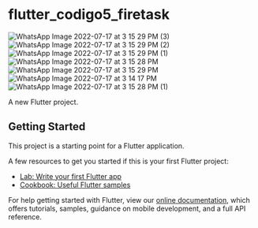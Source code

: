 # flutter_codigo5_firetask
![WhatsApp Image 2022-07-17 at 3 15 29 PM (3)](https://user-images.githubusercontent.com/65637566/179423395-ca563563-1c5e-42cf-a9fe-eac9a2edbba7.jpeg)
![WhatsApp Image 2022-07-17 at 3 15 29 PM (2)](https://user-images.githubusercontent.com/65637566/179423393-9bca24ee-754b-4cc5-9ebb-37927bd2417e.jpeg)
![WhatsApp Image 2022-07-17 at 3 15 29 PM (1)](https://user-images.githubusercontent.com/65637566/179423391-89559ade-3f11-43db-9f88-b2ef7187fda7.jpeg)
![WhatsApp Image 2022-07-17 at 3 15 28 PM](https://user-images.githubusercontent.com/65637566/179423390-4614ac6a-5d8a-4140-b963-5c14cea86c7a.jpeg)
![WhatsApp Image 2022-07-17 at 3 15 29 PM](https://user-images.githubusercontent.com/65637566/179423396-6bcb8adc-4ada-4c4c-913c-42b0b4828280.jpeg)
![WhatsApp Image 2022-07-17 at 3 14 17 PM](https://user-images.githubusercontent.com/65637566/179423397-945c1ef9-72b2-47e0-a8c0-eefc78192067.jpeg)
![WhatsApp Image 2022-07-17 at 3 15 28 PM (1)](https://user-images.githubusercontent.com/65637566/179423398-3e58dcf1-6d9e-4f1b-837a-d9e733c61a32.jpeg)

A new Flutter project.

## Getting Started

This project is a starting point for a Flutter application.

A few resources to get you started if this is your first Flutter project:

- [Lab: Write your first Flutter app](https://flutter.dev/docs/get-started/codelab)
- [Cookbook: Useful Flutter samples](https://flutter.dev/docs/cookbook)

For help getting started with Flutter, view our
[online documentation](https://flutter.dev/docs), which offers tutorials,
samples, guidance on mobile development, and a full API reference.
